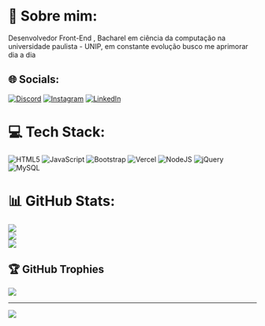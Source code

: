 # 💫 Sobre mim:
Desenvolvedor Front-End , Bacharel em ciência da computação na universidade paulista - UNIP, em constante evolução busco me aprimorar dia a dia<br>


## 🌐 Socials:
[![Discord](https://img.shields.io/badge/Discord-%237289DA.svg?logo=discord&logoColor=white)](https://discord.gg/th3fvAWx) [![Instagram](https://img.shields.io/badge/Instagram-%23E4405F.svg?logo=Instagram&logoColor=white)](https://instagram.com/adriano_orsamp) [![LinkedIn](https://img.shields.io/badge/LinkedIn-%230077B5.svg?logo=linkedin&logoColor=white)](https://linkedin.com/in/adriano-silva-sampaio) 

# 💻 Tech Stack:
![HTML5](https://img.shields.io/badge/html5-%23E34F26.svg?style=plastic&logo=html5&logoColor=white) ![JavaScript](https://img.shields.io/badge/javascript-%23323330.svg?style=plastic&logo=javascript&logoColor=%23F7DF1E) ![Bootstrap](https://img.shields.io/badge/bootstrap-%23563D7C.svg?style=plastic&logo=bootstrap&logoColor=white) ![Vercel](https://img.shields.io/badge/vercel-%23000000.svg?style=plastic&logo=vercel&logoColor=white) ![NodeJS](https://img.shields.io/badge/node.js-6DA55F?style=plastic&logo=node.js&logoColor=white) ![jQuery](https://img.shields.io/badge/jquery-%230769AD.svg?style=plastic&logo=jquery&logoColor=white) ![MySQL](https://img.shields.io/badge/mysql-%2300f.svg?style=plastic&logo=mysql&logoColor=white)
# 📊 GitHub Stats:
![](https://github-readme-stats.vercel.app/api?username=adrianodisam&theme=blueberry&hide_border=false&include_all_commits=true&count_private=true)<br/>
![](https://github-readme-streak-stats.herokuapp.com/?user=adrianodisam&theme=blueberry&hide_border=false)<br/>
![](https://github-readme-stats.vercel.app/api/top-langs/?username=adrianodisam&theme=blueberry&hide_border=false&include_all_commits=true&count_private=true&layout=compact)

## 🏆 GitHub Trophies
![](https://github-profile-trophy.vercel.app/?username=adrianodisam&theme=radical&no-frame=false&no-bg=false&margin-w=4)

---
[![](https://visitcount.itsvg.in/api?id=adrianodisam&icon=0&color=0)](https://visitcount.itsvg.in)

<!-- Proudly created with GPRM ( https://gprm.itsvg.in ) -->
